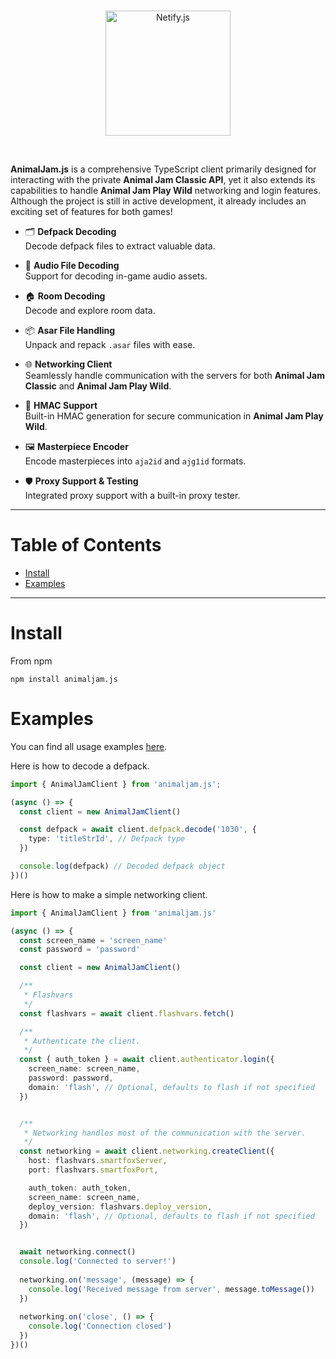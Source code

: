<div align="center">
  <br />
  <p>
    <a href="#"><img src="https://d3405rr50k8fph.cloudfront.net/assets/packs/media/src/img/aj_classic_logo-c23358b148924ec6aa392e8e315bc3a2.svg" width="200" alt="Netify.js" /></a>
  </p>
  <br />
</div>

**AnimalJam.js** is a comprehensive TypeScript client primarily designed for interacting with the private **Animal Jam Classic API**, yet it also extends its capabilities to handle **Animal Jam Play Wild** networking and login features. Although the project is still in active development, it already includes an exciting set of features for both games!

- 🗂️ **Defpack Decoding**  
  Decode defpack files to extract valuable data.
  
- 🎵 **Audio File Decoding**  
  Support for decoding in-game audio assets.
  
- 🏠 **Room Decoding**  
  Decode and explore room data.
  
- 📦 **Asar File Handling**  
  Unpack and repack `.asar` files with ease.
  
- 🌐 **Networking Client**  
  Seamlessly handle communication with the servers for both **Animal Jam Classic** and **Animal Jam Play Wild**.
  
- 🔑 **HMAC Support**  
  Built-in HMAC generation for secure communication in **Animal Jam Play Wild**.
  
- 🖼️ **Masterpiece Encoder**  
  Encode masterpieces into `aja2id` and `ajg1id` formats.
  
- 🛡️ **Proxy Support & Testing**  
  Integrated proxy support with a built-in proxy tester.

---

# Table of Contents

- [Install](#install)
- [Examples](#examples)
---

# Install

From npm

```
npm install animaljam.js
```

# Examples

You can find all usage examples [here](examples).

Here is how to decode a defpack.

```typescript
import { AnimalJamClient } from 'animaljam.js';

(async () => {
  const client = new AnimalJamClient()

  const defpack = await client.defpack.decode('1030', {
    type: 'titleStrId', // Defpack type
  })

  console.log(defpack) // Decoded defpack object
})()
```

Here is how to make a simple networking client.

```typescript
import { AnimalJamClient } from 'animaljam.js'

(async () => {
  const screen_name = 'screen_name'
  const password = 'password'

  const client = new AnimalJamClient()

  /**
   * Flashvars
   */
  const flashvars = await client.flashvars.fetch()

  /**
   * Authenticate the client.
   */
  const { auth_token } = await client.authenticator.login({
    screen_name: screen_name,
    password: password,
    domain: 'flash', // Optional, defaults to flash if not specified
  })


  /**
   * Networking handles most of the communication with the server.
   */
  const networking = await client.networking.createClient({
    host: flashvars.smartfoxServer,
    port: flashvars.smartfoxPort,

    auth_token: auth_token,
    screen_name: screen_name,
    deploy_version: flashvars.deploy_version,
    domain: 'flash', // Optional, defaults to flash if not specified
  })


  await networking.connect()
  console.log('Connected to server!')
  
  networking.on('message', (message) => {
    console.log('Received message from server', message.toMessage())
  })
  
  networking.on('close', () => {
    console.log('Connection closed')
  })
})()
```
